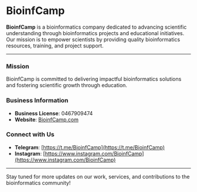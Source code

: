 # BioinfCamp

**BioinfCamp** is a bioinformatics company dedicated to advancing scientific understanding through bioinformatics projects and educational initiatives. Our mission is to empower scientists by providing quality bioinformatics resources, training, and project support.

---

### Mission
BioinfCamp is committed to delivering impactful bioinformatics solutions and fostering scientific growth through education.

### Business Information
- **Business License**: 0467909474
- **Website**: [BioinfCamp.com](http://bioinfcamp.com)

### Connect with Us
- **Telegram**: [https://t.me/BioinfCamp](https://t.me/BioinfCamp)
- **Instagram**: [https://www.instagram.com/BioinfCamp](https://www.instagram.com/BioinfCamp)

---

Stay tuned for more updates on our work, services, and contributions to the bioinformatics community!

